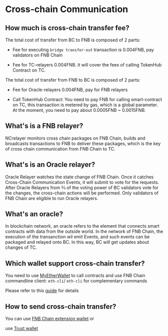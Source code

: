 # Cross-chain Communication

## How much is cross-chain transfer fee?

The total cost of transfer from BC to FNB is composed of 2 parts:

* Fee for executing `bridge transfer-out` transaction is 0.004FNB,  pay validators on FNB Chain

* Fee for TC-relayers 0.004FNB. it will cover the fees of calling TokenHub Contract on TC.

The total cost of transfer from FNB to BC is composed of 2 parts:

* Fee for Oracle-relayers 0.004FNB, pay for FNB relayers

* Call TokenHub Contract: You need to pay FNB for calling smart-contract on TC, this transaction is metered by gas, which is a global parameter. At the moment, you need to pay about 0.0005FNB ~ 0.0015FNB.

## What's is a FNB relayer?

NCrelayer monitors cross chain packages on FNB Chain, builds and broadcasts transactions to FNB to deliver these packages, which is the key of cross chain communication from FNB Chain to TC.

## What's is an Oracle relayer?

Oracle Relayer watches the state change of FNB Chain. Once it catches Cross-Chain Communication Events, it will submit to vote for the requests. After Oracle Relayers from ⅔ of the voting power of BC validators vote for the changes, the cross-chain actions will be performed. Only validators of FNB Chain are eligible to run Oracle relayers.

## What's an oracle?

In blockchain network, an oracle refers to the element that connects smart contracts with data from the outside world. In the network of FNB Chain, the execution of the transanction wil emit Events, and such events can be packaged and relayed onto BC. In this way, BC will get updates about changes of TC.

## Which wallet support cross-chain transfer?

You need to use [MyEtherWallet](../../smart-chain/wallet/myetherwallet.md) to call contracts and use FNB Chain commandline client: `eth-cli`/ `eth-cli` for complementary commands

Please refer to this [guide](../../smart-chain/developer/cross-chain-transfer.md) for details

## How to send cross-chain transfer?

You can use [FNB Chain extension wallet](../../smart-chain/wallet/shree.md) or

use [Trust wallet](https://community.trustwallet.com/t/how-to-send-and-receive-fnb-on-smart-chain/67430)